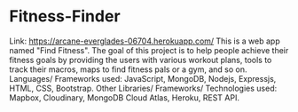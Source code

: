 # Fitness-Finder
Link: https://arcane-everglades-06704.herokuapp.com/
This is a web app named "Find Fitness".
The goal of this project is to help people achieve their fitness goals by providing the users with various workout plans, tools to track their macros, maps to find fitness pals or a gym, and so on.
Languages/ Frameworks used: JavaScript, MongoDB, Nodejs, Expressjs, HTML, CSS, Bootstrap.
Other Libraries/ Frameworks/ Technologies used: Mapbox, Cloudinary, MongoDB Cloud Atlas, Heroku, REST API.
